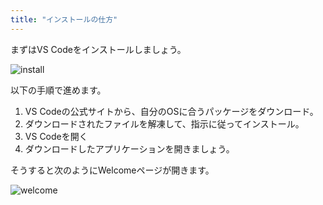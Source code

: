 ```yaml
---
title: "インストールの仕方"
---
```


まずはVS Codeをインストールしましょう。

![install](https://storage.googleapis.com/zenn-user-upload/s1rix7gz6759x24xq8qdg7wla2hi)

以下の手順で進めます。

1. VS Codeの公式サイトから、自分のOSに合うパッケージをダウンロード。
2. ダウンロードされたファイルを解凍して、指示に従ってインストール。
3. VS Codeを開く
4. ダウンロードしたアプリケーションを開きましょう。

そうすると次のようにWelcomeページが開きます。

![welcome](https://storage.googleapis.com/zenn-user-upload/3eo83vafadurofqor2hcv9c1bzma)